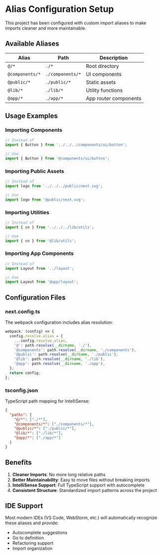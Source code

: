 # Alias Configuration Setup

This project has been configured with custom import aliases to make imports cleaner and more maintainable.

## Available Aliases

| Alias           | Path             | Description           |
| --------------- | ---------------- | --------------------- |
| `@/*`           | `./*`            | Root directory        |
| `@components/*` | `./components/*` | UI components         |
| `@public/*`     | `./public/*`     | Static assets         |
| `@lib/*`        | `./lib/*`        | Utility functions     |
| `@app/*`        | `./app/*`        | App router components |

## Usage Examples

### Importing Components

```typescript
// Instead of
import { Button } from '../../../components/ui/button';

// Use
import { Button } from '@components/ui/button';
```

### Importing Public Assets

```typescript
// Instead of
import logo from '../../../public/next.svg';

// Use
import logo from '@public/next.svg';
```

### Importing Utilities

```typescript
// Instead of
import { cn } from '../../../lib/utils';

// Use
import { cn } from '@lib/utils';
```

### Importing App Components

```typescript
// Instead of
import Layout from '../layout';

// Use
import Layout from '@app/layout';
```

## Configuration Files

### next.config.ts

The webpack configuration includes alias resolution:

```typescript
webpack: (config) => {
  config.resolve.alias = {
    ...config.resolve.alias,
    '@': path.resolve(__dirname, './'),
    '@components': path.resolve(__dirname, './components'),
    '@public': path.resolve(__dirname, './public'),
    '@lib': path.resolve(__dirname, './lib'),
    '@app': path.resolve(__dirname, './app'),
  };
  return config;
};
```

### tsconfig.json

TypeScript path mapping for IntelliSense:

```json
{
  "paths": {
    "@/*": ["./*"],
    "@components/*": ["./components/*"],
    "@public/*": ["./public/*"],
    "@lib/*": ["./lib/*"],
    "@app/*": ["./app/*"]
  }
}
```

## Benefits

1. **Cleaner Imports**: No more long relative paths
2. **Better Maintainability**: Easy to move files without breaking imports
3. **IntelliSense Support**: Full TypeScript support with autocomplete
4. **Consistent Structure**: Standardized import patterns across the project

## IDE Support

Most modern IDEs (VS Code, WebStorm, etc.) will automatically recognize these aliases and provide:

- Autocomplete suggestions
- Go to definition
- Refactoring support
- Import organization
